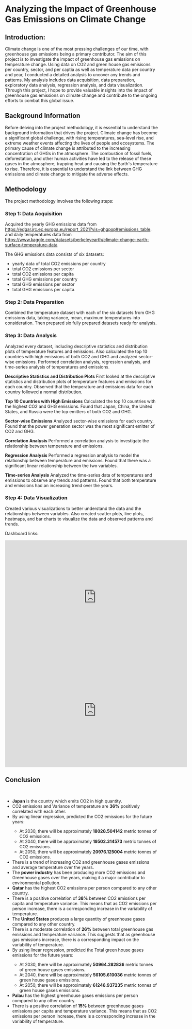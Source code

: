 # Analyzing the Impact of Greenhouse Gas Emissions on Climate Change

## Introduction:
Climate change is one of the most pressing challenges of our time, with greenhouse gas emissions being a primary contributor. The aim of this project is to investigate the impact of greenhouse gas emissions on temperature change. Using data on CO2 and green house gas emisisons per country, sector, and per captia as well as temperature data per country and year, I conducted a detailed analysis to uncover any trends and patterns. My analysis includes data acquisition, data preparation, exploratory data analysis, regression analysis, and data visualization. Through this project, I hope to provide valuable insights into the impact of greenhouse gas emissions on climate change and contribute to the ongoing efforts to combat this global issue.

## Background Information
Before delving into the project methodology, it is essential to understand the background information that drives the project. Climate change has become a significant global challenge, with rising temperatures, sea-level rise, and extreme weather events affecting the lives of people and ecosystems. The primary cause of climate change is attributed to the increasing concentration of GHGs in the atmosphere. The combustion of fossil fuels, deforestation, and other human activities have led to the release of these gases in the atmosphere, trapping heat and causing the Earth's temperature to rise. Therefore, it is essential to understand the link between GHG emissions and climate change to mitigate the adverse effects.

## Methodology
The project methodology involves the following steps:

### Step 1: Data Acquisition
Acquired the yearly GHG emissions data from https://edgar.jrc.ec.europa.eu/report_2021?vis=ghgpop#emissions_table.
and daily temperatures data from https://www.kaggle.com/datasets/berkeleyearth/climate-change-earth-surface-temperature-data

The GHG emissions data consists of six datasets: 
<ul>
    <li>yearly data of total CO2 emissions per country</li>
    <li>total CO2 emissions per sector</li>
    <li>total CO2 emissions per capita</li>
    <li>total GHG emissions per country</li>
    <li>total GHG emissions per sector</li>
    <li>total GHG emissions per capita.</li>
</ul>


### Step 2: Data Preparation
Combined the temperature dataset with each of the six datasets from GHG emissions data, taking variance, mean, maximum temperatures into consideration. Then prepared six fully prepared datasets ready for analysis.

### Step 3: Data Analysis
Analyzed every dataset, including descriptive statistics and distribution plots of temperature features and emissions. Also calculated the top 10 countries with high emissions of both CO2 and GHG and analyzed sector-wise emissions. Performed correlation analysis, regression analysis, and time-series analysis of temperatures and emissions.

**Descriptive Statistics and Distribution Plots**
First looked at the descriptive statistics and distribution plots of temperature features and emissions for each country. Observed that the temperature and emissions data for each country followed a normal distribution.

**Top 10 Countries with High Emissions**
Calculated the top 10 countries with the highest CO2 and GHG emissions. Found that Japan, China, the United States, and Russia were the top emitters of both CO2 and GHG.

**Sector-wise Emissions**
Analyzed sector-wise emissions for each country. Found that the power generation sector was the most significant emitter of CO2 and GHG.

**Correlation Analysis**
Performed a correlation analysis to investigate the relationship between temperature and emissions.

**Regression Analysis**
Performed a regression analysis to model the relationship between temperature and emissions. Found that there was a significant linear relationship between the two variables.

**Time-series Analysis**
Analyzed the time-series data of temperatures and emissions to observe any trends and patterns. Found that both temperature and emissions had an increasing trend over the years.

### Step 4: Data Visualization
Created various visualizations to better understand the data and the relationships between variables. Also created scatter plots, line plots, heatmaps, and bar charts to visualize the data and observed patterns and trends.




Dashboard links:
<div><iframe title="co2_report" width="600" height="373.5" src="https://app.powerbi.com/view?r=eyJrIjoiNmYzYjEyM2EtMWNiYS00M2ExLTliNzItZWI1MzkzOTQ0MGFjIiwidCI6IjA0ODI4NGUzLTljYjYtNGE3ZC1iMjU0LTA3ZDQ3N2Y4YzgzMiJ9" frameborder="0" allowFullScreen="true"></iframe></div>

<iframe title="Report Section" width="600" height="373.5" src="https://app.powerbi.com/view?r=eyJrIjoiOWUwNzNiYTMtZWNjOS00M2JjLTllM2YtZTdhMWE4Yzg1MzRhIiwidCI6IjA0ODI4NGUzLTljYjYtNGE3ZC1iMjU0LTA3ZDQ3N2Y4YzgzMiJ9" frameborder="0" allowFullScreen="true"></iframe>

## Conclusion
<br>

<ul>
    <li><strong>Japan</strong> is the country which emits CO2 in high quantity.</li> 
    
<li>CO2 emissions and Variance of temperature are <strong>36%</strong> positively correlated with each other.</li>
    
<li>By using linear regression, predicted the CO2 emissions for the future years:</li>
<ul>
    
<li>At 2030, there will be approximately <strong>18028.504142</strong> metric tonnes of CO2 emissions.</li>
<li>At 2040, there will be approximately <strong>19502.314573</strong> metric tonnes of CO2 emissions.</li>
<li>At 2050, there will be approximately <strong>20976.125004</strong> metric tonnes of CO2 emissions.</li>
</ul>
<li>There is a trend of increasing CO2 and greenhouse gases emissions and average temperature over the years.</li>


<li>The <strong>power industry</strong> has been producing more CO2 emissions and Greenhouse gases over the years, making it a major contributor to environmental pollution.</li>

<li><strong>Qatar</strong> has the highest CO2 emissions per person compared to any other country.</li>


<li>There is a positive correlation of <strong>38%</strong> between CO2 emissions per capita and temperature variance. This means that as CO2 emissions per person increase, there is a corresponding increase in the variability of temperature.</li>


<li>The <strong>United States</strong> produces a large quantity of greenhouse gases compared to any other country.</li>

<li>There is a moderate correlation of <strong>26%</strong> between total greenhouse gas emissions and temperature variance. This suggests that as greenhouse gas emissions increase, there is a corresponding impact on the variability of temperature.</li>

<li>By using linear regression, predicted the Total green house gases emissions for the future years:</li>
<ul>
<li>At 2030, there will be approximately <strong>50964.282836</strong> metric tonnes of green house gases emissions.</li>
<li>At 2040, there will be approximately <strong>56105.610036</strong> metric tonnes of green house gases emissions.</li>
<li>At 2050, there will be approximately <strong>61246.937235</strong> metric tonnes of green house gases emissions.</li>
    </ul>
<li><strong>Palau</strong> has the highest greenhouse gases emissions per person compared to any other country.</li>

<li>There is a positive correlation of <strong>15%</strong> between greenhouse gases emissions per capita and temperature variance. This means that as CO2 emissions per person increase, there is a corresponding increase in the variability of temperature.</li>


</ul>



